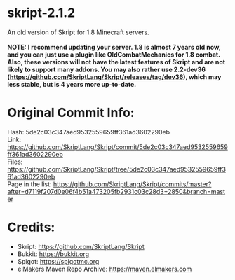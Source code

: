 # skript-2.1.2
An old version of Skript for 1.8 Minecraft servers.<br><br>
**NOTE: I recommend updating your server. 1.8 is almost 7 years old now, and you can just use a plugin like OldCombatMechanics for 1.8 combat. Also, these versions will not have the latest features of Skript and are not likely to support many addons. You may also rather use 2.2-dev36 (https://github.com/SkriptLang/Skript/releases/tag/dev36), which may less stable, but is 4 years more up-to-date.**

# Original Commit Info:
Hash: 5de2c03c347aed9532559659ff361ad3602290eb<br>
Link: https://github.com/SkriptLang/Skript/commit/5de2c03c347aed9532559659ff361ad3602290eb<br>
Files: https://github.com/SkriptLang/Skript/tree/5de2c03c347aed9532559659ff361ad3602290eb<br>
Page in the list: https://github.com/SkriptLang/Skript/commits/master?after=d7119f207d0e06f4b51a473205fb2931c03c28d3+2850&branch=master

# Credits:
* Skript: https://github.com/SkriptLang/Skript
* Bukkit: https://bukkit.org
* Spigot: https://spigotmc.org
* elMakers Maven Repo Archive: https://maven.elmakers.com
